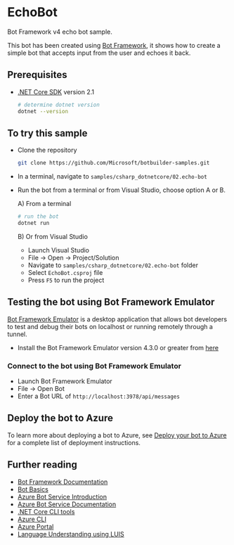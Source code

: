 ﻿# EchoBot

Bot Framework v4 echo bot sample.

This bot has been created using [Bot Framework][1], it shows how to create a simple bot that accepts input from the user and echoes it back.

## Prerequisites

- [.NET Core SDK][4] version 2.1

  ```bash
  # determine dotnet version
  dotnet --version
  ```

## To try this sample

- Clone the repository

    ```bash
    git clone https://github.com/Microsoft/botbuilder-samples.git
    ```

- In a terminal, navigate to `samples/csharp_dotnetcore/02.echo-bot`
- Run the bot from a terminal or from Visual Studio, choose option A or B.

  A) From a terminal

  ```bash
  # run the bot
  dotnet run
  ```

  B) Or from Visual Studio

  - Launch Visual Studio
  - File -> Open -> Project/Solution
  - Navigate to `samples/csharp_dotnetcore/02.echo-bot` folder
  - Select `EchoBot.csproj` file
  - Press `F5` to run the project

## Testing the bot using Bot Framework Emulator

[Bot Framework Emulator][5] is a desktop application that allows bot developers to test and debug their bots on localhost or running remotely through a tunnel.

- Install the Bot Framework Emulator version 4.3.0 or greater from [here][6]

### Connect to the bot using Bot Framework Emulator

- Launch Bot Framework Emulator
- File -> Open Bot
- Enter a Bot URL of `http://localhost:3978/api/messages`

## Deploy the bot to Azure

To learn more about deploying a bot to Azure, see [Deploy your bot to Azure][40] for a complete list of deployment instructions.

## Further reading

- [Bot Framework Documentation][20]
- [Bot Basics][32]
- [Azure Bot Service Introduction][21]
- [Azure Bot Service Documentation][22]
- [.NET Core CLI tools][23]
- [Azure CLI][7]
- [Azure Portal][10]
- [Language Understanding using LUIS][11]

[1]: https://dev.botframework.com
[4]: https://dotnet.microsoft.com/download
[5]: https://github.com/microsoft/botframework-emulator
[6]: https://github.com/Microsoft/BotFramework-Emulator/releases
[7]: https://docs.microsoft.com/en-us/cli/azure/?view=azure-cli-latest
[8]: https://docs.microsoft.com/en-us/cli/azure/install-azure-cli?view=azure-cli-latest
[10]: https://portal.azure.com
[11]: https://www.luis.ai
[20]: https://docs.botframework.com
[21]: https://docs.microsoft.com/en-us/azure/bot-service/bot-service-overview-introduction?view=azure-bot-service-4.0
[22]: https://docs.microsoft.com/en-us/azure/bot-service/?view=azure-bot-service-4.0
[23]: https://docs.microsoft.com/en-us/dotnet/core/tools/?tabs=netcore2x
[32]: https://docs.microsoft.com/en-us/azure/bot-service/bot-builder-basics?view=azure-bot-service-4.0
[40]: https://aka.ms/azuredeployment


